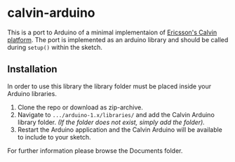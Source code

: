 # calvin-arduino

This is a port to Arduino of a minimal implementaion of [Ericsson's Calvin platform](http://www.ericsson.com/research-blog/cloud/open-source-calvin/).
The port is implemented as an arduino library and should be called during `setup()` within the sketch.

##	Installation

In order to use this library the library folder must be placed inside your Arduino libraries.

1. Clone the repo or download as zip-archive. 
2. Navigate to `.../arduino-1.x/libraries/` and add the Calvin Arduino library folder. _(If the folder does not exist, simply add the folder)._
3. Restart the Arduino application and the Calvin Arduino will be available to include to your sketch.

For further information please browse the Documents folder.